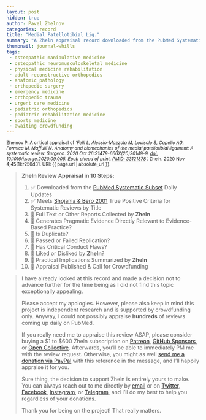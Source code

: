 ```yaml
---
layout: post
hidden: true
author: Pavel Zhelnov
categories: record
title: "Medial Patellotibial Lig."
summary: "A Zheln appraisal record downloaded from the PubMed Systematic Subset daily updates."
thumbnail: journal-whills
tags:
 - osteopathic manipulative medicine
 - osteopathic neuromusculoskeletal medicine
 - physical medicine rehabilitation
 - adult reconstructive orthopedics
 - anatomic pathology
 - orthopedic surgery
 - emergency medicine
 - orthopedic trauma
 - urgent care medicine
 - pediatric orthopedics
 - pediatric rehabilitation medicine
 - sports medicine
 - awaiting crowdfunding
---
```


<small id="citation">Zhelnov P. A critical appraisal of _‘Felli L, Alessio-Mazzola M, Lovisolo S, Capello AG, Formica M, Maffulli N. Anatomy and biomechanics of the medial patellotibial ligament: A systematic review. Surgeon. 2020 Oct 26:S1479-666X(20)30149-9. [doi: 10.1016/j.surge.2020.09.005](https://doi.org/10.1016/j.surge.2020.09.005). Epub ahead of print. [PMID: 33121878](https://pubmed.gov/33121878)’._ Zheln. 2020 Nov 4;45(1):r250d31. URI: {{ page.url | absolute_url }}.</small>

> **Zheln Review Appraisal in 10 Steps:**
>
> 1. ✅ Downloaded from the [PubMed Systematic Subset](https://github.com/p1m-ortho/qs-global-ortho-search-queries/blob/global-sr-query/README.md) Daily Updates
> 2. ✅ Meets [Shojania & Bero 2001](https://www.researchgate.net/publication/11820967_Taking_Advantage_of_the_Explosion_of_Systematic_Reviews_An_Efficient_MEDLINE_Search_Strategy) True Positive Criteria for Systematic Reviews by Title
> 3. 🔄 Full Text or Other Reports Collected by **Zheln**
> 4. 🔄 Generates Pragmatic Evidence Directly Relevant to Evidence-Based Practice?
> 5. 🔄 Is Duplicate?
> 6. 🔄 Passed or Failed Replication?
> 7. 🔄 Has Critical Conduct Flaws?
> 8. 🔄 Liked or Disliked by **Zheln**?
> 9. 🔄 Practical Implications Summarized by **Zheln**
> 10. 🔄 Appraisal Published & Call for Crowdfunding

> I have already looked at this record and made a decision not to advance further for the time being as I did not find this topic exceptionally appealing.
>
> Please accept my apologies. However, please also keep in mind this project is independent research and is supported by crowdfunding only. Anyway, I could not possibly appraise **hundreds** of reviews coming up daily on PubMed.
> 
> If you really need me to appraise this review ASAP, please consider buying a $1 to $600 Zheln subscription on [Patreon](https://patreon.com/zheln), [GitHub Sponsors](https://github.com/sponsors/drzhelnov), or [Open Collective](https://opencollective.com/zheln). Afterwards, you’ll be able to immediately PM me with the review request. Otherwise, you might as well [send me a donation via PayPal](https://paypal.me/pjelnov) with this reference in the message, and I’ll happily appraise it for you.
> 
> Sure thing, the decision to support Zheln is entirely yours to make. You can always reach out to me directly by [email](mailto:pavel@zheln.com) or on [Twitter](https://twitter.com/drzhelnov), [Facebook](https://facebook.com/drzhelnov), [Instagram](https://instagram.com/igzheln), or [Telegram](https://t.me/drzhelnov), and I’ll do my best to help you regardless of your donations.
> 
> Thank you for being on the project! That really matters.

